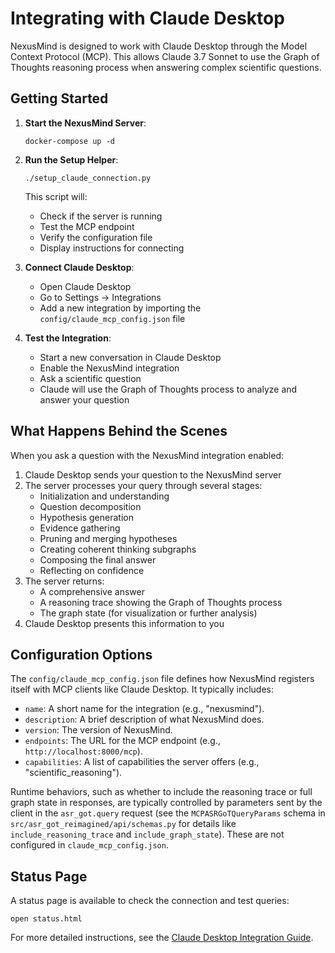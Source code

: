 # Integrating with Claude Desktop

NexusMind is designed to work with Claude Desktop through the Model Context Protocol (MCP). This allows Claude 3.7 Sonnet to use the Graph of Thoughts reasoning process when answering complex scientific questions.

## Getting Started

1. **Start the NexusMind Server**:
   ```
   docker-compose up -d
   ```

2. **Run the Setup Helper**:
   ```
   ./setup_claude_connection.py
   ```
   This script will:
   - Check if the server is running
   - Test the MCP endpoint
   - Verify the configuration file
   - Display instructions for connecting

3. **Connect Claude Desktop**:
   - Open Claude Desktop
   - Go to Settings → Integrations
   - Add a new integration by importing the `config/claude_mcp_config.json` file

4. **Test the Integration**:
   - Start a new conversation in Claude Desktop
   - Enable the NexusMind integration
   - Ask a scientific question
   - Claude will use the Graph of Thoughts process to analyze and answer your question

## What Happens Behind the Scenes

When you ask a question with the NexusMind integration enabled:

1. Claude Desktop sends your question to the NexusMind server
2. The server processes your query through several stages:
   - Initialization and understanding
   - Question decomposition
   - Hypothesis generation
   - Evidence gathering
   - Pruning and merging hypotheses
   - Creating coherent thinking subgraphs
   - Composing the final answer 
   - Reflecting on confidence
3. The server returns:
   - A comprehensive answer
   - A reasoning trace showing the Graph of Thoughts process
   - The graph state (for visualization or further analysis)
4. Claude Desktop presents this information to you

## Configuration Options

The `config/claude_mcp_config.json` file defines how NexusMind registers itself with MCP clients like Claude Desktop. It typically includes:
-   `name`: A short name for the integration (e.g., "nexusmind").
-   `description`: A brief description of what NexusMind does.
-   `version`: The version of NexusMind.
-   `endpoints`: The URL for the MCP endpoint (e.g., `http://localhost:8000/mcp`).
-   `capabilities`: A list of capabilities the server offers (e.g., "scientific_reasoning").

Runtime behaviors, such as whether to include the reasoning trace or full graph state in responses, are typically controlled by parameters sent by the client in the `asr_got.query` request (see the `MCPASRGoTQueryParams` schema in `src/asr_got_reimagined/api/schemas.py` for details like `include_reasoning_trace` and `include_graph_state`). These are not configured in `claude_mcp_config.json`.

## Status Page

A status page is available to check the connection and test queries:
```
open status.html
```

For more detailed instructions, see the [Claude Desktop Integration Guide](claude_desktop_integration.md).
